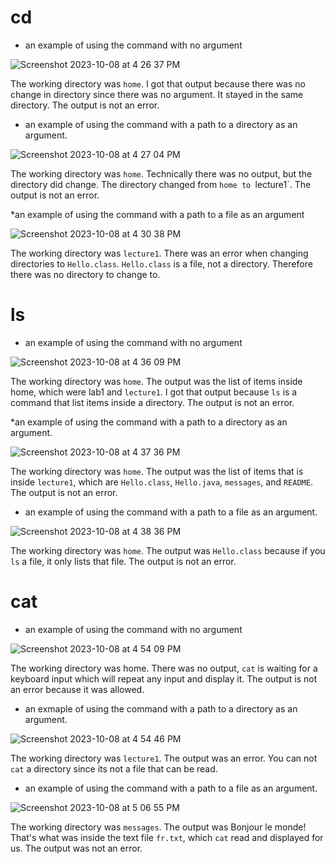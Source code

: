 # cd
* an example of using the command with no argument

![Screenshot 2023-10-08 at 4 26 37 PM](https://github.com/SamH314/cse15l-lab-reports/assets/146782614/75bb0ff5-8c71-4124-a93a-975c1f0f20c6)

The working directory was `home`. I got that output because there was no change in directory since there was no argument. It stayed in the same directory. The output is not an error.

* an example of using the command with a path to a directory as an argument.

![Screenshot 2023-10-08 at 4 27 04 PM](https://github.com/SamH314/cse15l-lab-reports/assets/146782614/da5b3aec-1716-405d-bd3e-9ff6c617a816)

The working directory was `home`. Technically there was no output, but the directory did change. The directory changed from `home to `lecture1`. The output is not an error.

*an example of using the command with a path to a file as an argument

![Screenshot 2023-10-08 at 4 30 38 PM](https://github.com/SamH314/cse15l-lab-reports/assets/146782614/276774cc-6a5b-4529-80cd-be6245a06c47)

The working directory was `lecture1`. There was an error when changing directories to `Hello.class`. `Hello.class` is a file, not a directory. Therefore there was no directory to change to.

# ls
* an example of using the command with no argument

![Screenshot 2023-10-08 at 4 36 09 PM](https://github.com/SamH314/cse15l-lab-reports/assets/146782614/977bcc49-d170-49af-b08e-2c93b3b57a7f)

The working directory was `home`. The output was the list of items inside home, which were lab1 and `lecture1`. I got that output because `ls` is a command that list items inside a directory. The output is not an error.

*an example of using the command with a path to a directory as an argument.

![Screenshot 2023-10-08 at 4 37 36 PM](https://github.com/SamH314/cse15l-lab-reports/assets/146782614/c52a15cd-b42a-4c5d-b4ca-b43c2a98829f)

The working directory was `home`. The output was the list of items that is inside `lecture1`, which are `Hello.class`, `Hello.java`, `messages`, and `README`. The output is not an error.

* an example of using the command with a path to a file as an argument.

![Screenshot 2023-10-08 at 4 38 36 PM](https://github.com/SamH314/cse15l-lab-reports/assets/146782614/ded9c2b6-f67a-4c8b-9516-e928f5863528)

The working directory was `home`. The output was `Hello.class` because if you `ls` a file, it only lists that file. The output is not an error. 

# cat
* an example of using the command with no argument

![Screenshot 2023-10-08 at 4 54 09 PM](https://github.com/SamH314/cse15l-lab-reports/assets/146782614/a07003f3-0649-463c-8e84-b493972d33ed)

The working directory was home. There was no output, `cat` is waiting for a keyboard input which will repeat any input and display it. The output is not an error because it was allowed.

* an exmaple of using the command with a path to a directory as an argument.

![Screenshot 2023-10-08 at 4 54 46 PM](https://github.com/SamH314/cse15l-lab-reports/assets/146782614/51763071-21a3-420a-bf10-43b13e51866e)

The working directory was `lecture1`. The output was an error. You can not `cat` a directory since its not a file that can be read. 

* an example of using the command with a path to a file as an argument.

![Screenshot 2023-10-08 at 5 06 55 PM](https://github.com/SamH314/cse15l-lab-reports/assets/146782614/ec8c08a8-3139-418c-b5e8-c2e7fb874c57)

The working directory was `messages`. The output was Bonjour le monde! That's what was inside the text file `fr.txt`, which `cat` read and displayed for us. The output was not an error.


